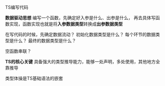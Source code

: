 

TS编写代码

**数据驱动思想**
编写一个函数，先确定好入参是什么、出参是什么，
再去具体写函数实现，函数实现也就是将**入参数据类型**转换成**出参数据类型**


在写代码的时候，先确定数据流动？
初始化数据类型是什么？
每个环节的数据类型是什么？
最终的数据类型是什么？

空函数串联？


**TS的核心关键**
具备强大的类型推导能力，能够一处声明，多处使用，其他地方全靠推导



类型体操是TS基础语法的嵌套

